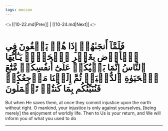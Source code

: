 ```yaml
---
tags: meccan
---
```


👈 [[10-22.md|Prev]] | [[10-24.md|Next]] 👉

# فَلَمَّآ أَنجَىٰهُمۡ إِذَا هُمۡ يَبۡغُونَ فِي ٱلۡأَرۡضِ بِغَيۡرِ ٱلۡحَقِّۗ يَـٰٓأَيُّهَا ٱلنَّاسُ إِنَّمَا بَغۡيُكُمۡ عَلَىٰٓ أَنفُسِكُمۖ مَّتَٰعَ ٱلۡحَيَوٰةِ ٱلدُّنۡيَاۖ ثُمَّ إِلَيۡنَا مَرۡجِعُكُمۡ فَنُنَبِّئُكُم بِمَا كُنتُمۡ تَعۡمَلُونَ

But when He saves them, at once they commit injustice upon the earth without right. O mankind, your injustice is only against yourselves, [being merely] the enjoyment of worldly life. Then to Us is your return, and We will inform you of what you used to do

---

